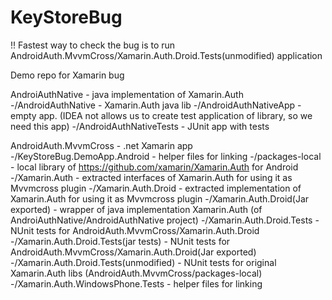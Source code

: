 KeyStoreBug
===========

!! Fastest way to check the bug is to run AndroidAuth.MvvmCross/Xamarin.Auth.Droid.Tests(unmodified) application

Demo repo for Xamarin bug

AndroiAuthNative - java implementation of Xamarin.Auth
-/AndroidAuthNative - Xamarin.Auth java lib
-/AndroidAuthNativeApp - empty app. (IDEA not allows us to create test application of library, so we need this app)
-/AndroidAuthNativeTests - JUnit app with tests

AndroidAuth.MvvmCross - .net Xamarin app
-/KeyStoreBug.DemoApp.Android - helper files for linking
-/packages-local - local library of https://github.com/xamarin/Xamarin.Auth for Android
-/Xamarin.Auth - extracted interfaces of Xamarin.Auth for using it as Mvvmcross plugin
-/Xamarin.Auth.Droid - extracted implementation of Xamarin.Auth for using it as Mvvmcross plugin
-/Xamarin.Auth.Droid(Jar exported) - wrapper of java implementation Xamarin.Auth (of AndroiAuthNative/AndroidAuthNative project)
-/Xamarin.Auth.Droid.Tests - NUnit tests for AndroidAuth.MvvmCross/Xamarin.Auth.Droid
-/Xamarin.Auth.Droid.Tests(jar tests) - NUnit tests for AndroidAuth.MvvmCross/Xamarin.Auth.Droid(Jar exported)
-/Xamarin.Auth.Droid.Tests(unmodified) - NUnit tests for original Xamarin.Auth libs (AndroidAuth.MvvmCross/packages-local)
-/Xamarin.Auth.WindowsPhone.Tests - helper files for linking
